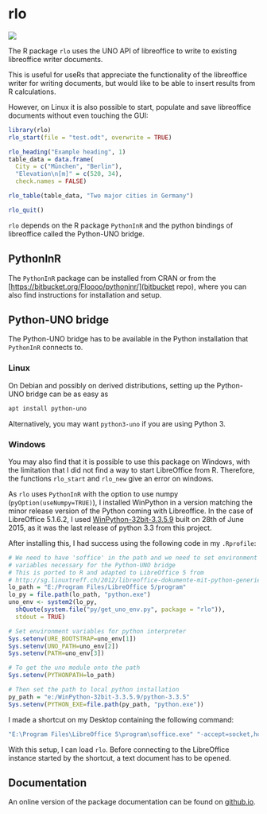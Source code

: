 # rlo

[![](http://www.r-pkg.org/badges/version/rlo)](https://cran.r-project.org/package=rlo)

The R package `rlo` uses the UNO API of libreoffice to write to existing
libreoffice writer documents.

This is useful for useRs that appreciate the functionality of the libreoffice
writer for writing documents, but would like to be able to insert results from
R calculations.

However, on Linux it is also possible to start, populate and save libreoffice
documents without even touching the GUI:

```r
library(rlo)
rlo_start(file = "test.odt", overwrite = TRUE)

rlo_heading("Example heading", 1)
table_data = data.frame(
  City = c("München", "Berlin"),
  "Elevation\n[m]" = c(520, 34),
  check.names = FALSE)

rlo_table(table_data, "Two major cities in Germany")

rlo_quit()
```

`rlo` depends on the R package `PythonInR` and the python bindings of
libreoffice called the Python-UNO bridge.

## PythonInR

The `PythonInR` package can be installed from CRAN or from the
[https://bitbucket.org/Floooo/pythoninr/](bitbucket repo), where you can also
find instructions for installation and setup.

## Python-UNO bridge

The Python-UNO bridge has to be available in the Python installation that
`PythonInR` connects to.

### Linux

On Debian and possibly on derived distributions, setting up the Python-UNO
bridge can be as easy as

```bash
apt install python-uno
```

Alternatively, you may want `python3-uno` if you are using Python 3.

### Windows

You may also find that it is possible to use this package on Windows, with the
limitation that I did not find a way to start LibreOffice from R. Therefore,
the functions `rlo_start` and `rlo_new` give an error on windows.

As `rlo` uses `PythonInR` with the option to use numpy (`pyOption(useNumpy=TRUE)`),
I installed WinPython in a version matching the minor release version of the Python
coming with Libreoffice. In the case of LibreOffice 5.1.6.2, I used
[WinPython-32bit-3.3.5.9](https://github.com/winpython/winpython/releases/tag/1.2.20150628b)
built on 28th of June 2015, as it was the last release of python 3.3 from this project.

After installing this, I had success using the following code in my `.Rprofile`:

```r
# We need to have 'soffice' in the path and we need to set environment
# variables necessary for the Python-UNO bridge
# This is ported to R and adapted to LibreOffice 5 from
# http://sg.linuxtreff.ch/2012/libreoffice-dokumente-mit-python-generieren/
lo_path = "E:/Program Files/LibreOffice 5/program"
lo_py = file.path(lo_path, "python.exe")
uno_env <- system2(lo_py,
  shQuote(system.file("py/get_uno_env.py", package = "rlo")),
  stdout = TRUE)

# Set environment variables for python interpreter
Sys.setenv(URE_BOOTSTRAP=uno_env[1])
Sys.setenv(UNO_PATH=uno_env[2])
Sys.setenv(PATH=uno_env[3])

# To get the uno module onto the path
Sys.setenv(PYTHONPATH=lo_path)

# Then set the path to local python installation
py_path = "e:/WinPython-32bit-3.3.5.9/python-3.3.5"
Sys.setenv(PYTHON_EXE=file.path(py_path, "python.exe"))
```
I made a shortcut on my Desktop containing the following command:

```cmd
"E:\Program Files\LibreOffice 5\program\soffice.exe" "-accept=socket,host=localhost,port=8100;urp;"
```
With this setup, I can load `rlo`. Before connecting to the LibreOffice
instance started by the shortcut, a text document has to be opened.

## Documentation

An online version of the package documentation can be found on [github.io](https://jranke.github.io/rlo).
